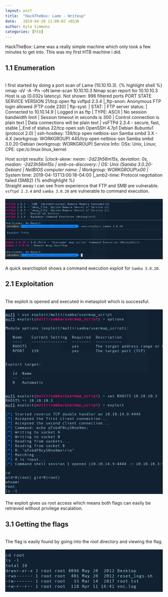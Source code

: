 ```yaml
---
layout: post
title:  "HackTheBox: Lame - Writeup"
date:   2019-04-20 11:00:02 +0530
author: Kyle Simmons
categories: [htb]
---
```

HackTheBox: Lame was a really simple machine which only took a few minutes to get into. This was my first HTB machine i did.

<h2>1.1 Enumeration</h2>
<br>
I first started by doing a port scan of Lame (10.10.10.3).
{% highlight shell %}
nmap -sV -A -Pn -oN lame-scan 10.10.10.3
Nmap scan report for 10.10.10.3
Host is up (0.032s latency).
Not shown: 996 filtered ports
PORT    STATE SERVICE     VERSION
21/tcp  open  ftp         vsftpd 2.3.4
|_ftp-anon: Anonymous FTP login allowed (FTP code 230)
| ftp-syst:
|   STAT:
| FTP server status:
|      Connected to 10.10.14.9
|      Logged in as ftp
|      TYPE: ASCII
|      No session bandwidth limit
|      Session timeout in seconds is 300
|      Control connection is plain text
|      Data connections will be plain text
|      vsFTPd 2.3.4 - secure, fast, stable
|_End of status
22/tcp  open  ssh         OpenSSH 4.7p1 Debian 8ubuntu1 (protocol 2.0)
| ssh-hostkey:
139/tcp open  netbios-ssn Samba smbd 3.X - 4.X (workgroup: WORKGROUP)
445/tcp open  netbios-ssn Samba smbd 3.0.20-Debian (workgroup: WORKGROUP)
Service Info: OSs: Unix, Linux; CPE: cpe:/o:linux:linux_kernel

Host script results:
|_clock-skew: mean: -2d23h56m15s, deviation: 0s, median: -2d23h56m15s
| smb-os-discovery:
|   OS: Unix (Samba 3.0.20-Debian)
|   NetBIOS computer name:
|   Workgroup: WORKGROUP\x00
|_  System time: 2019-04-13T13:00:18-04:00
|_smb2-time: Protocol negotiation failed (SMB2)
{% endhighlight %}
<br>
Straight away i can see from experience that FTP and SMB are vulnerable. `vsftpd 2.3.4` and `samba 3.0.20`
are vulnerable to command execution.
<br><br>
<img src="/assets/images/htb/lame/searchsploit-vulns.png">
<br><br>
A quick searchsploit shows a command execution exploit for `Samba 3.0.20`.
<br>

<h2>2.1 Exploitation</h2>
<br>
The exploit is opened and executed in metasploit which is successful.
<br><br>
<img src="/assets/images/htb/lame/exploited.png">
<br><br>
The exploit gives us root access which means both flags can easily be retrieved without privilege escalation.

<h2>3.1 Getting the flags</h2>
<br>
The flag is easily found by going into the root directory and viewing the flag.
<br><br>
<img src="/assets/images/htb/lame/flag.png">
